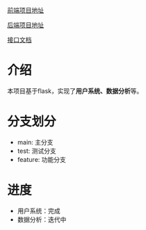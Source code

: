 [前端项目地址](https://github.com/fevolq/Front)

[后端项目地址](https://github.com/fevolq/Backend)

[接口文档]()

# 介绍
本项目基于flask，实现了**用户系统、数据分析**等。

# 分支划分
* main: 主分支
* test: 测试分支
* feature: 功能分支

# 进度
* 用户系统：完成
* 数据分析：迭代中